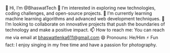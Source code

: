 👋 Hi, I’m @BhaswatTech
👀 I’m interested in exploring new technologies, coding challenges, and open-source projects.
🌱 I’m currently learning machine learning algorithms and advanced web development techniques.
💞️ I’m looking to collaborate on innovative projects that push the boundaries of technology and make a positive impact.
📫 How to reach me: You can reach me via email at bhaswatlenka611@gmail.com 
😄 Pronouns: He/Him
⚡ Fun fact: I enjoy singing in my free time and have a passion for photography.
